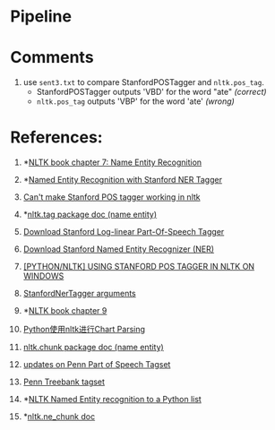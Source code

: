 # Pipeline


# Comments

1. use `sent3.txt` to compare StanfordPOSTagger and `nltk.pos_tag`.
    * StanfordPOSTagger outputs 'VBD' for the word "ate" *(correct)*
    * `nltk.pos_tag` outputs 'VBP' for the word 'ate' *(wrong)*




# References:

1. *[NLTK book chapter 7: Name Entity Recognition](http://www.nltk.org/book/ch07.html)

2. *[Named Entity Recognition with Stanford NER Tagger](https://pythonprogramming.net/named-entity-recognition-stanford-ner-tagger/)

3. [Can't make Stanford POS tagger working in nltk](https://stackoverflow.com/questions/34692987/cant-make-stanford-pos-tagger-working-in-nltk)

4. *[nltk.tag package doc (name entity)](http://www.nltk.org/api/nltk.tag.html?highlight=stanford%20pos%20tagger#nltk.tag.stanford.StanfordTagger)

5. [Download Stanford Log-linear Part-Of-Speech Tagger](https://nlp.stanford.edu/software/tagger.html)

6. [Download Stanford Named Entity Recognizer (NER)](https://nlp.stanford.edu/software/CRF-NER.html)

7. [[PYTHON/NLTK] USING STANFORD POS TAGGER IN NLTK ON WINDOWS](https://phitchuria.wordpress.com/2018/09/29/python-nltk-using-stanford-pos-tagger-in-nltk-on-windows/)

8. [StanfordNerTagger arguments](https://stackoverflow.com/questions/34037094/setting-nltk-with-stanford-nlp-both-stanfordnertagger-and-stanfordpostagger-fo)

9. *[NLTK book chapter 9](https://www.nltk.org/book/ch09.html)

10. [Python使用nltk进行Chart Parsing](https://lijiancheng0614.github.io/2015/10/25/2015_10_25_Python_nltk/)

11. [nltk.chunk package doc (name entity)](https://www.nltk.org/api/nltk.chunk.html)

12. [updates on Penn Part of Speech Tagset](https://cs.nyu.edu/grishman/jet/guide/PennPOS.html)

13. [Penn Treebank tagset](https://www.sketchengine.eu/penn-treebank-tagset/)

14. *[NLTK Named Entity recognition to a Python list](https://stackoverflow.com/questions/31836058/nltk-named-entity-recognition-to-a-python-list)

15. *[nltk.ne_chunk doc](https://www.nltk.org/api/nltk.chunk.html)


